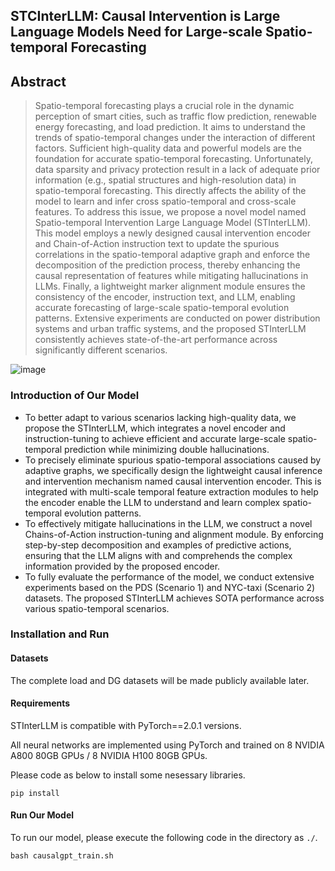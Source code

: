 ## STCInterLLM: Causal Intervention is Large Language Models Need for Large-scale Spatio-temporal Forecasting
## Abstract
> Spatio-temporal forecasting plays a crucial role in the dynamic perception of smart cities, such as traffic flow prediction, renewable energy forecasting, and load prediction. It aims to understand the trends of spatio-temporal changes under the interaction of different factors. Sufficient high-quality data and powerful models are the foundation for accurate spatio-temporal forecasting. Unfortunately, data sparsity and privacy protection result in a lack of adequate prior information (e.g., spatial structures and high-resolution data) in spatio-temporal forecasting. This directly affects the ability of the model to learn and infer cross spatio-temporal and cross-scale features. To address this issue, we propose a novel model named Spatio-temporal Intervention Large Language Model (STInterLLM). This model employs a newly designed causal intervention encoder and Chain-of-Action instruction text to update the spurious correlations in the spatio-temporal adaptive graph and enforce the decomposition of the prediction process, thereby enhancing the causal representation of features while mitigating hallucinations in LLMs. Finally, a lightweight marker alignment module ensures the consistency of the encoder, instruction text, and LLM, enabling accurate forecasting of large-scale spatio-temporal evolution patterns. Extensive experiments are conducted on power distribution systems and urban traffic systems, and the proposed STInterLLM consistently achieves state-of-the-art performance across significantly different scenarios.
> 
![image](https://github.com/lishijie15/STInterLLM/blob/main/pictures/Algorithm.png)
> 
### Introduction of Our Model

* To better adapt to various scenarios lacking high-quality data, we propose the STInterLLM, which integrates a novel encoder and instruction-tuning to achieve efficient and accurate large-scale spatio-temporal prediction while minimizing double hallucinations.
* To precisely eliminate spurious spatio-temporal associations caused by adaptive graphs, we specifically design the lightweight causal inference and intervention mechanism named causal intervention encoder. This is integrated with multi-scale temporal feature extraction modules to help the encoder enable the LLM to understand and learn complex spatio-temporal evolution patterns.
* To effectively mitigate hallucinations in the LLM, we construct a novel Chains-of-Action instruction-tuning and alignment module. By enforcing step-by-step decomposition and examples of predictive actions, ensuring that the LLM aligns with and comprehends the complex information provided by the proposed encoder.
* To fully evaluate the performance of the model, we conduct extensive experiments based on the PDS (Scenario 1) and NYC-taxi (Scenario 2) datasets. The proposed STInterLLM achieves SOTA performance across various spatio-temporal scenarios.


### Installation and Run

#### Datasets

The complete load and DG datasets will be made publicly available later.

#### Requirements

STInterLLM is compatible with PyTorch==2.0.1 versions.

All neural networks are implemented using PyTorch and trained on 8 NVIDIA A800 80GB GPUs / 8 NVIDIA H100 80GB GPUs.

Please code as below to install some nesessary libraries.

```
pip install 
```



#### Run Our Model

To run our model, please execute the following code in the directory as `./`.

```
bash causalgpt_train.sh
```

